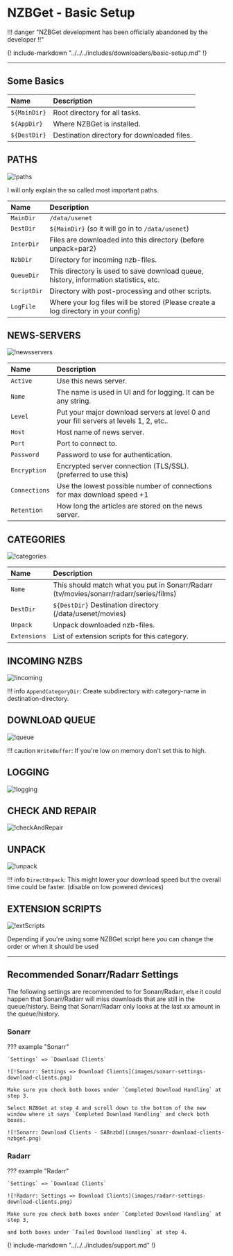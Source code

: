 # NZBGet - Basic Setup

!!! danger "NZBGet development has been officially abandoned by the developer :bangbang:"

{! include-markdown "../../../includes/downloaders/basic-setup.md" !}
<!-- --8<-- "includes/downloaders/basic-setup.md" -->

------

## Some Basics

| Name         | Description                                 |
| :----------- | :------------------------------------------ |
| `${MainDir}` | Root directory for all tasks.               |
| `${AppDir}`  | Where NZBGet is installed.                  |
| `${DestDir}` | Destination directory for downloaded files. |

## PATHS

![!paths](images/paths.png)

I will only explain the so called most important paths.

| Name        | Description                                                                          |
| :---------- | :----------------------------------------------------------------------------------- |
| `MainDir`   | `/data/usenet`                                                                       |
| `DestDir`   | `${MainDir}` (so it will go in to `/data/usenet`)                                    |
| `InterDir`  | Files are downloaded into this directory (before unpack+par2)                        |
| `NzbDir`    | Directory for incoming nzb-files.                                                    |
| `QueueDir`  | This directory is used to save download queue, history, information statistics, etc. |
| `ScriptDir` | Directory with post-processing and other scripts.                                    |
| `LogFile`   | Where your log files will be stored (Please create a log directory in your config)   |

## NEWS-SERVERS

![!newsservers](images/newsservers.png)

| Name          | Description                                                                            |
| :------------ | :------------------------------------------------------------------------------------- |
| `Active`      | Use this news server.                                                                  |
| `Name`        | The name is used in UI and for logging. It can be any string.                          |
| `Level`       | Put your major download servers at level 0 and your fill servers at levels 1, 2, etc.. |
| `Host`        | Host name of news server.                                                              |
| `Port`        | Port to connect to.                                                                    |
| `Password`    | Password to use for authentication.                                                    |
| `Encryption`  | Encrypted server connection (TLS/SSL). (preferred to use this)                         |
| `Connections` | Use the lowest possible number of connections for max download speed +1                |
| `Retention`   | How long the articles are stored on the news server.                                   |

## CATEGORIES

![!categories](images/categories.png)

| Name         | Description                                                                            |
| :----------- | :------------------------------------------------------------------------------------- |
| `Name`       | This should match what you put in Sonarr/Radarr (tv/movies/sonarr/radarr/series/films) |
| `DestDir`    | `${DestDir}` Destination directory (/data/usenet/movies)                               |
| `Unpack`     | Unpack downloaded nzb-files.                                                           |
| `Extensions` | List of extension scripts for this category.                                           |

## INCOMING NZBS

![!incoming](images/incoming.png)

!!! info
    `AppendCategoryDir`: Create subdirectory with category-name in destination-directory.

## DOWNLOAD QUEUE

![!queue](images/queue.png)

!!! caution
    `WriteBuffer`: If you're low on memory don't set this to high.

## LOGGING

![!logging](images/logging.png)

## CHECK AND REPAIR

![!checkAndRepair](images/checkAndRepair.png)

## UNPACK

![!unpack](images/unpack.png)

!!! info
    `DirectUnpack`: This might lower your download speed but the overall time could be faster. (disable on low powered devices)

## EXTENSION SCRIPTS

![!extScripts](images/extScripts.png)

Depending if you're using some NZBGet script here you can change the order or when it should be used

------

## Recommended Sonarr/Radarr Settings

The following settings are recommended to for Sonarr/Radarr, else it could happen that Sonarr/Radarr will miss downloads that are still in the queue/history.
Being that Sonarr/Radarr only looks at the last xx amount in the queue/history.

### Sonarr

??? example "Sonarr"

    `Settings` => `Download Clients`

    ![!Sonarr: Settings => Download Clients](images/sonarr-settings-download-clients.png)

    Make sure you check both boxes under `Completed Download Handling` at step 3.

    Select NZBGet at step 4 and scroll down to the bottom of the new window where it says `Completed Download Handling` and check both boxes.

    ![!Sonarr: Download Clients - SABnzbd](images/sonarr-download-clients-nzbget.png)

### Radarr

??? example "Radarr"

    `Settings` => `Download Clients`

    ![!Radarr: Settings => Download Clients](images/radarr-settings-download-clients.png)

    Make sure you check both boxes under `Completed Download Handling` at step 3,

    and both boxes under `Failed Download Handling` at step 4.

{! include-markdown "../../../includes/support.md" !}
<!-- --8<-- "includes/support.md" -->
